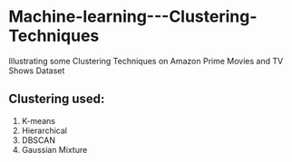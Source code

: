 # Machine-learning---Clustering-Techniques
Illustrating some Clustering Techniques on Amazon Prime Movies and TV Shows Dataset

## Clustering used:
1. K-means
2. Hierarchical
3. DBSCAN
4. Gaussian Mixture
